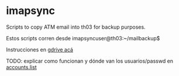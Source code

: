 # imapsync
Scripts to copy ATM email into th03 for backup purposes.

Estos scripts corren desde
imapsyncuser@th03:~/mailbackup$

Instrucciones en [gdrive acá](https://docs.google.com/document/d/1LGaPXvrBINKd6gaFrQCWgp82x2jxYXvS7Uq87wwYCE4/edit?usp=share_link)

TODO: explicar como funcionan y dónde van los usuarios/passwd en [accounts.list](https://docs.google.com/spreadsheets/d/1ynpCmBXEDLhJKkOUQG63rhxExpPu_dVULmZxY_yl4Wk/edit#gid=0)



